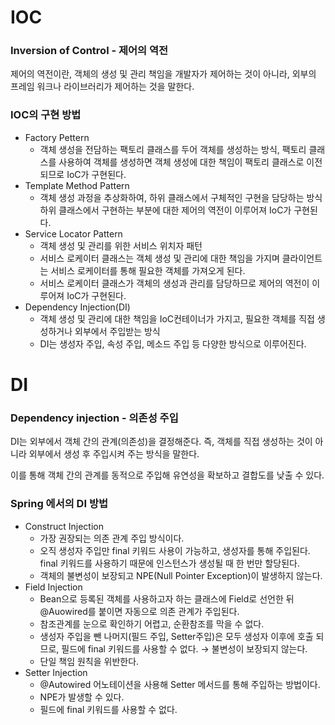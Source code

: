 # IOC

### Inversion of Control - 제어의 역전

제어의 역전이란, 객체의 생성 및 관리 책임을 개발자가 제어하는 것이 아니라, 외부의 프레임 워크나 라이브러리가 제어하는 것을 말한다.

### IOC의 구현 방법

- Factory Pettern
    - 객체 생성을 전담하는 팩토리 클래스를 두어 객체를 생성하는 방식, 팩토리 클래스를 사용하여 객체를 생성하면 객체 생성에 대한 책임이 팩토리 클래스로 이전되므로 IoC가 구현된다.
- Template Method Pattern
    - 객체 생성 과정을 추상화하여, 하위 클래스에서 구체적인 구현을 담당하는 방식 하위 클래스에서 구현하는 부분에 대한 제어의 역전이 이루어져 IoC가 구현된다.
- Service Locator Pattern
    - 객체 생성 및 관리를 위한 서비스 위치자 패턴
    - 서비스 로케이터 클래스는 객체 생성 및 관리에 대한 책임을 가지며 클라이언트는 서비스 로케이터를 통해 필요한 객체를 가져오게 된다.
    - 서비스 로케이터 클래스가 객체의 생성과 관리를 담당하므로 제어의 역전이 이루어져 IoC가 구현된다.
- Dependency Injection(DI)
    - 객체 생성 및 관리에 대한 책임을 IoC컨테이너가 가지고, 필요한 객체를 직접 생성하거나 외부에서 주입받는 방식
    - DI는 생성자 주입, 속성 주입, 메소드 주입 등 다양한 방식으로 이루어진다.

# DI

### Dependency injection - 의존성 주입

DI는 외부에서 객체 간의 관계(의존성)을 결정해준다. 즉, 객체를 직접 생성하는 것이 아니라 외부에서 생성 후 주입시켜 주는 방식을 말한다.

이를 통해 객체 간의 관계를 동적으로 주입해 유연성을 확보하고 결합도를 낮출 수 있다.

### Spring 에서의 DI 방법

- Construct Injection
    - 가장 권장되는 의존 관계 주입 방식이다.
    - 오직 생성자 주입만 final 키워드 사용이 가능하고, 생성자를 통해 주입된다.  final 키워드를 사용하기 때문에 인스턴스가 생성될 때 한 번만 할당된다.
    - 객체의 불변성이 보장되고 NPE(Null Pointer Exception)이 발생하지 않는다.
- Field Injection
    - Bean으로 등록된 객체를 사용하고자 하는 클래스에 Field로 선언한 뒤 @Auowired를 붙이면 자동으로 의존 관계가 주입된다.
    - 참조관계를 눈으로 확인하기 어렵고, 순환참조를 막을 수 없다.
    - 생성자 주입을 뺀 나머지(필드 주입, Setter주입)은 모두 생성자 이후에 호출 되므로, 필드에 final 키워드를 사용할 수 없다. → 불변성이 보장되지 않는다.
    - 단일 책임 원칙을 위반한다.
- Setter Injection
    - @Autowired 어노테이션을 사용해 Setter 메서드를 통해 주입하는 방법이다.
    - NPE가 발생할 수 있다.
    - 필드에 final 키워드를 사용할 수 없다.